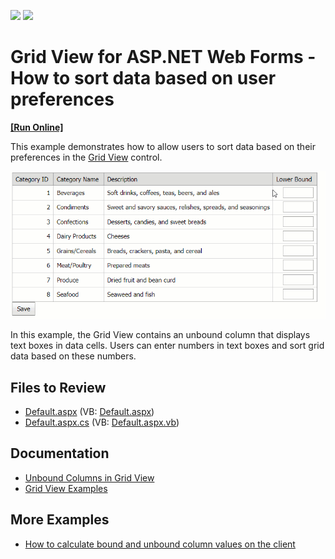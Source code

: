 <!-- default badges list -->
[![](https://img.shields.io/badge/Open_in_DevExpress_Support_Center-FF7200?style=flat-square&logo=DevExpress&logoColor=white)](https://supportcenter.devexpress.com/ticket/details/E2245)
[![](https://img.shields.io/badge/📖_How_to_use_DevExpress_Examples-e9f6fc?style=flat-square)](https://docs.devexpress.com/GeneralInformation/403183)
<!-- default badges end -->
# Grid View for ASP.NET Web Forms - How to sort data based on user preferences
<!-- run online -->
**[[Run Online]](https://codecentral.devexpress.com/e2245/)**
<!-- run online end -->
This example demonstrates how to allow users to sort data based on their preferences in the [Grid View](https://docs.devexpress.com/AspNet/5823/components/grid-view) control. 

![Sort Grid Data](sort-by-user-preferences.gif)

In this example, the Grid View contains an unbound column that displays text boxes in data cells. Users can enter numbers in text boxes and sort grid data based on these numbers.

## Files to Review

* [Default.aspx](./CS/Default.aspx) (VB: [Default.aspx](./VB/Default.aspx))
* [Default.aspx.cs](./CS/Default.aspx.cs) (VB: [Default.aspx.vb](./VB/Default.aspx.vb))

## Documentation

- [Unbound Columns in Grid View](https://docs.devexpress.com/AspNet/3732/components/grid-view/concepts/data-representation-basics/columns/unbound-columns)
- [Grid View Examples](https://docs.devexpress.com/AspNet/3768/components/grid-view/examples)

## More Examples

- [How to calculate bound and unbound column values on the client](https://github.com/DevExpress-Examples/asp-net-web-forms-grid-calculate-bound-and-unbound-column-values)
